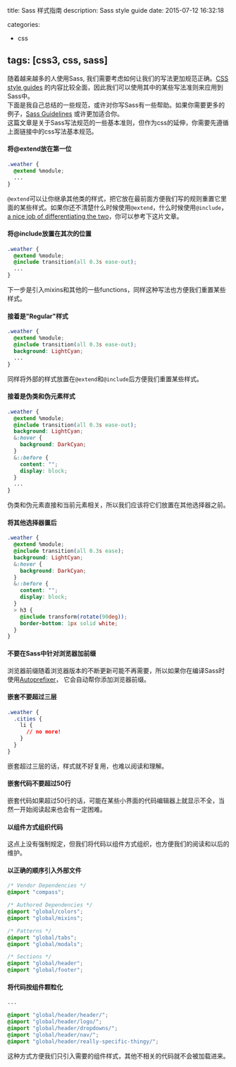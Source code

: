 title: Sass 样式指南
description: Sass style guide
date: 2015-07-12 16:32:18

categories:
- css

tags: [css3, css, sass]
---
随着越来越多的人使用Sass, 我们需要考虑如何让我们的写法更加规范正确。[CSS style guides](https://css-tricks.com/css-style-guides/) 的内容比较全面，因此我们可以使用其中的某些写法准则来应用到Sass中。<!-- more -->  
下面是我自己总结的一些规范，或许对你写Sass有一些帮助。如果你需要更多的例子，[Sass Guidelines](http://sass-guidelin.es/) 或许更加适合你。  
这篇文章是关于Sass写法规范的一些基本准则，但作为css的延伸，你需要先遵循上面链接中的css写法基本规范。  
#### 将@extend放在第一位
```css
.weather {
  @extend %module; 
  ...
}
```
`@extend`可以让你继承其他类的样式，把它放在最前面方便我们写的规则重置它里面的某些样式。如果你还不清楚什么时候使用`@extend`，什么时候使用`@include`，[a nice job of differentiating the two](http://csswizardry.com/2014/11/when-to-use-extend-when-to-use-a-mixin/)，你可以参考下这片文章。  
#### 将@include放置在其次的位置
```css
.weather {
  @extend %module; 
  @include transition(all 0.3s ease-out);
  ...
}
```
下一步是引入mixins和其他的一些functions，同样这种写法也方便我们重置某些样式。
#### 接着是"Regular"样式
```css
.weather {
  @extend %module;
  @include transition(all 0.3s ease-out);
  background: LightCyan;
  ...
}
```
同样将外部的样式放置在`@extend`和`@include`后方便我们重置某些样式。
#### 接着是伪类和伪元素样式
```css
.weather {
  @extend %module;
  @include transition(all 0.3s ease-out);
  background: LightCyan;
  &:hover {
    background: DarkCyan;
  }
  &::before {
    content: "";
    display: block;
  }
  ...
}
```
伪类和伪元素直接和当前元素相关，所以我们应该将它们放置在其他选择器之前。
#### 将其他选择器置后
```css
.weather {
  @extend %module; 
  @include transition(all 0.3s ease);
  background: LightCyan;
  &:hover {
    background: DarkCyan;
  }
  &::before {
    content: "";
    display: block;
  }
  > h3 {
    @include transform(rotate(90deg));
    border-bottom: 1px solid white;
  }
}
```
#### 不要在Sass中针对浏览器加前缀
浏览器前缀随着浏览器版本的不断更新可能不再需要，所以如果你在编译Sass时使用[Autoprefixer](https://css-tricks.com/autoprefixer/)， 它会自动帮你添加浏览器前缀。
#### 嵌套不要超过三层
```css
.weather {
  .cities {
    li {
      // no more!
    }
  }
}
```
嵌套超过三层的话，样式就不好复用，也难以阅读和理解。
#### 嵌套代码不要超过50行
嵌套代码如果超过50行的话，可能在某些小界面的代码编辑器上就显示不全，当然一开始阅读起来也会有一定困难。
#### 以组件方式组织代码
这点上没有强制规定，但我们将代码以组件方式组织，也方便我们的阅读和以后的维护。
#### 以正确的顺序引入外部文件
```css
/* Vendor Dependencies */
@import "compass";

/* Authored Dependencies */
@import "global/colors";
@import "global/mixins";

/* Patterns */
@import "global/tabs";
@import "global/modals";

/* Sections */
@import "global/header";
@import "global/footer";
```
#### 将代码按组件颗粒化
```css
...

@import "global/header/header/";
@import "global/header/logo/";
@import "global/header/dropdowns/";
@import "global/header/nav/";
@import "global/header/really-specific-thingy/";
```
这种方式方便我们只引入需要的组件样式，其他不相关的代码就不会被加载进来。
